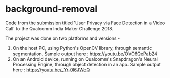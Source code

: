 # background-removal

Code from the submission titled 'User Privacy via Face Detection in a Video Call' to the Qualcomm India Maker Challenge 2018.

The project was done on two platforms and versions - 

1) On the host PC, using Python's OpenCV library, through semantic segmentation. Sample output here : https://youtu.be/OVO6QePab24
2) On an Android device, running on Qualcomm's Snapdragon's Neural Processing Engine, through object detection in an app. Sample output here : https://youtu.be/_Yr-0l6JWoQ


